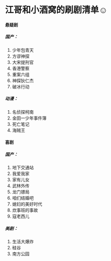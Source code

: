 # 江哥和小酒窝的刷剧清单☺
#### 悬疑剧

##### 国产：

1. 少年包青天
2. 方谬神探
3. 大宋提刑官
4. 香港警察
5. 重案六组
6. 神探狄仁杰
7. 破冰行动

##### 动漫：

1. 名侦探柯南
2. 金田一少年事件簿
3. 死亡笔记
4. 海贼王

#### 喜剧

##### 国产：

1. 地下交通站
2. 我爱我家
3. 家有儿女
4. 武林外传
5. 龙门镖局
6. 咱们结婚吧
7. 媳妇的美好时代
8. 炊事班的事故
9. 寇老西儿

##### 美剧：

1. 生活大爆炸
2. 硅谷
3. 南方公园
